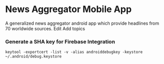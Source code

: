 # News Aggregator Mobile App
A generalized news aggregator android app which provide headlines from 70 worldwide sources. Edit
Add topics


### Generate a SHA key for Firebase Integration
`keytool -exportcert -list -v -alias androiddebugkey -keystore ~/.android/debug.keystore`